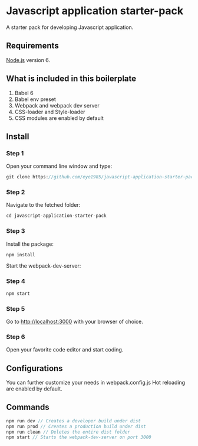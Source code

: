 # Javascript application starter-pack

A starter pack for developing Javascript application.


## Requirements
[Node.js](https://nodejs.org) version 6.

## What is included in this boilerplate
1. Babel 6
2. Babel env preset
3. Webpack and webpack dev server
4. CSS-loader and Style-loader
5. CSS modules are enabled by default

## Install
### Step 1
Open your command line window and type:
```javascript
git clone https://github.com/eye1985/javascript-application-starter-pack.git
```

### Step 2
Navigate to the fetched folder:
```javascript
cd javascript-application-starter-pack
```

### Step 3
Install the package:
```javascript
npm install
```

Start the webpack-dev-server:
### Step 4
```javascript
npm start
```

### Step 5
Go to [http://localhost:3000](http://localhost:3000) with your browser of choice.

### Step 6
Open your favorite code editor and start coding.

## Configurations
You can further customize your needs in webpack.config.js
Hot reloading are enabled by default.

## Commands

```javascript
npm run dev // Creates a developer build under dist
npm run prod // Creates a production build under dist
npm run clean // Deletes the entire dist folder
npm start // Starts the webpack-dev-server on port 3000
```

